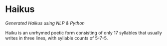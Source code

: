 # Haikus

*Generated Haikus using NLP & Python*

Haiku is an unrhymed poetic form consisting of only 17 syllables that usually writes in three lines, with syllable counts of 5-7-5.
